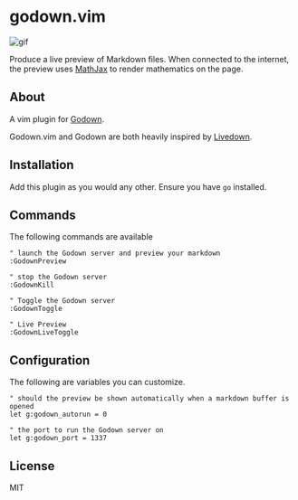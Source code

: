 godown.vim
===========

![gif](https://github.com/davinche/godown-vim/blob/static/gif.gif?raw=true)

Produce a live preview of Markdown files.
When connected to the internet, the preview uses [MathJax](https://www.mathjax.org/) to render mathematics on the page.

## About

A vim plugin for [Godown][gd].

Godown.vim and Godown are both heavily inspired by [Livedown][ld].

## Installation

Add this plugin as you would any other.
Ensure you have `go` installed.

## Commands

The following commands are available

```vim
" launch the Godown server and preview your markdown
:GodownPreview

" stop the Godown server
:GodownKill

" Toggle the Godown server
:GodownToggle

" Live Preview
:GodownLiveToggle
```

## Configuration

The following are variables you can customize.

```vim
" should the preview be shown automatically when a markdown buffer is opened
let g:godown_autorun = 0

" the port to run the Godown server on
let g:godown_port = 1337
```

## License

MIT

[gd]: https://github.com/davinche/GoDown
[ld]: https://github.com/shime/livedown
